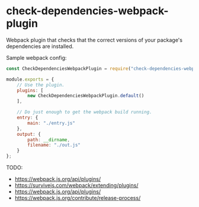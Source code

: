 # check-dependencies-webpack-plugin

Webpack plugin that checks that the correct versions of your package's
dependencies are installed.

Sample webpack config:

```JavaScript
const CheckDependenciesWebpackPlugin = require("check-dependencies-webpack-plugin");

module.exports = {
	// Use the plugin.
	plugins: [
		new CheckDependenciesWebpackPlugin.default()
	],

	// Do just enough to get the webpack build running.
	entry: {
		main: "./entry.js"
	},
	output: {
		path: __dirname,
		filename: "./out.js"
	}
};
```

TODO:

- https://webpack.js.org/api/plugins/
- https://survivejs.com/webpack/extending/plugins/
- https://webpack.js.org/api/plugins/
- https://webpack.js.org/contribute/release-process/

